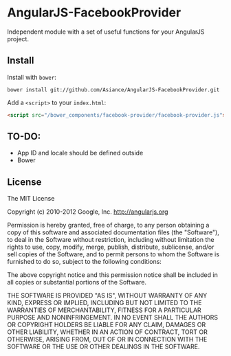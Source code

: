AngularJS-FacebookProvider
==========================

Independent module with a set of useful functions for your AngularJS project.

## Install

Install with `bower`:

```shell
bower install git://github.com/Asiance/AngularJS-FacebookProvider.git
```

Add a `<script>` to your `index.html`:

```html
<script src="/bower_components/facebook-provider/facebook-provider.js"></script>
```

## TO-DO:
* App ID and locale should be defined outside
* Bower

## License

The MIT License

Copyright (c) 2010-2012 Google, Inc. http://angularjs.org

Permission is hereby granted, free of charge, to any person obtaining a copy
of this software and associated documentation files (the "Software"), to deal
in the Software without restriction, including without limitation the rights
to use, copy, modify, merge, publish, distribute, sublicense, and/or sell
copies of the Software, and to permit persons to whom the Software is
furnished to do so, subject to the following conditions:

The above copyright notice and this permission notice shall be included in
all copies or substantial portions of the Software.

THE SOFTWARE IS PROVIDED "AS IS", WITHOUT WARRANTY OF ANY KIND, EXPRESS OR
IMPLIED, INCLUDING BUT NOT LIMITED TO THE WARRANTIES OF MERCHANTABILITY,
FITNESS FOR A PARTICULAR PURPOSE AND NONINFRINGEMENT. IN NO EVENT SHALL THE
AUTHORS OR COPYRIGHT HOLDERS BE LIABLE FOR ANY CLAIM, DAMAGES OR OTHER
LIABILITY, WHETHER IN AN ACTION OF CONTRACT, TORT OR OTHERWISE, ARISING FROM,
OUT OF OR IN CONNECTION WITH THE SOFTWARE OR THE USE OR OTHER DEALINGS IN
THE SOFTWARE.

